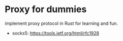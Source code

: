 # Proxy for dummies

implement proxy protocol in Rust for learning and fun.


- socks5: https://tools.ietf.org/html/rfc1928